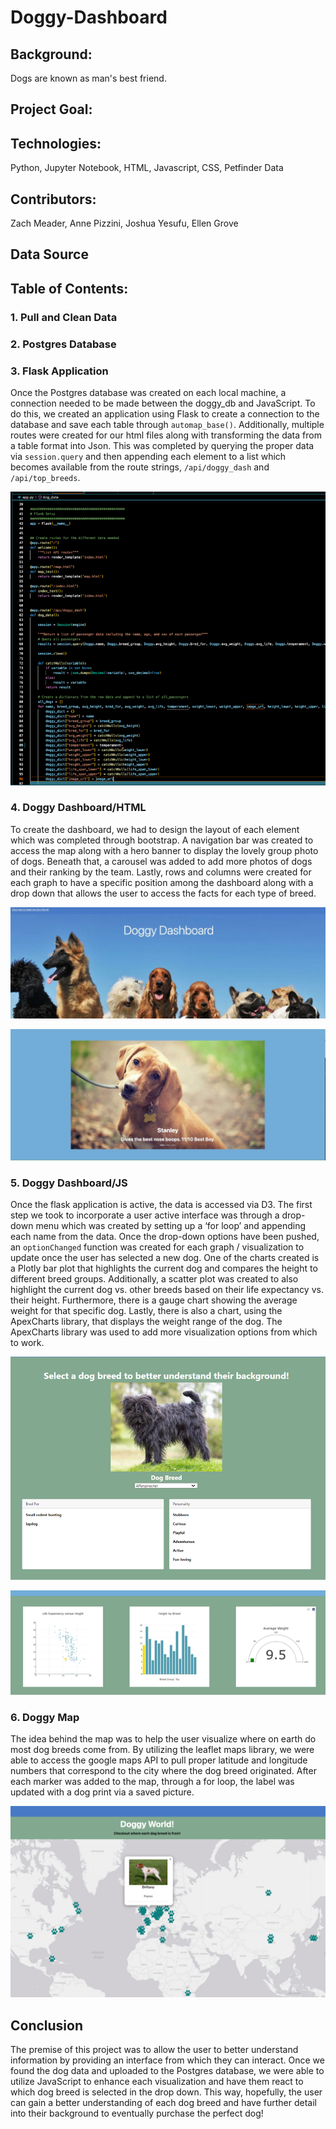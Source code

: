 # Doggy-Dashboard



## Background:

Dogs are known as man's best friend.   


## Project Goal:


## Technologies:

Python, Jupyter Notebook, HTML, Javascript, CSS, Petfinder Data 


## Contributors:

Zach Meader, Anne Pizzini, Joshua Yesufu, Ellen Grove

## Data Source

## Table of Contents:



### 1. Pull and Clean Data

### 2. Postgres Database

### 3. Flask Application

Once the Postgres database was created on each local machine, a connection needed to be made between the doggy_db and JavaScript. To do this, we created an application using Flask to create a connection to the database and save each table through `automap_base()`. Additionally, multiple routes were created for our html files along with transforming the data from a table format into Json. This was completed by querying the proper data via `session.query` and then appending each element to a list which becomes available from the route strings, `/api/doggy_dash` and `/api/top_breeds`.

![Flask_API](/static/Images/apppy.png)

### 4. Doggy Dashboard/HTML

To create the dashboard, we had to design the layout of each element which was completed through bootstrap. A navigation bar was created to access the map along with a hero banner to display the lovely group photo of dogs. Beneath that, a carousel was added to add more photos of dogs and their ranking by the team. Lastly, rows and columns were created for each graph to have a specific position among the dashboard along with a drop down that allows the user to access the facts for each type of breed. 

![Group_Dog](/static/Images/Banner.jpg)

![Carousel](/static/Images/Carousel.jpg)

### 5. Doggy Dashboard/JS

Once the flask application is active, the data is accessed via D3. The first step we took to incorporate a user active interface was through a drop-down menu which was created by setting up a ‘for loop’ and appending each name from the data. Once the drop-down options have been pushed, an `optionChanged` function was created for each graph / visualization to update once the user has selected a new dog. One of the charts created is a Plotly bar plot that highlights the current dog and compares the height to different breed groups. Additionally, a scatter plot was created to also highlight the current dog vs. other breeds based on their life expectancy vs. their height. Furthermore, there is a gauge chart showing the average weight for that specific dog. Lastly, there is also a chart, using the ApexCharts library, that displays the weight range of the dog. The ApexCharts library was used to add more visualization options from which to work. 

![Dash_1](/static/Images/Dash_1.png)

![Dash_2](/static/Images/Dash_2.png)

### 6. Doggy Map

The idea behind the map was to help the user visualize where on earth do most dog breeds come from. By utilizing the leaflet maps library, we were able to access the google maps API to pull proper latitude and longitude numbers that correspond to the city where the dog breed originated. After each marker was added to the map, through a for loop, the label was updated with a dog print via a saved picture. 

![Map](/static/Images/Doggy_world.png)

## Conclusion

The premise of this project was to allow the user to better understand information by providing an interface from which they can interact. Once we found the dog data and uploaded to the Postgres database, we were able to utilize JavaScript to enhance each visualization and have them react to which dog breed is selected in the drop down. This way, hopefully, the user can gain a better understanding of each dog breed and have further detail into their background to eventually purchase the perfect dog!